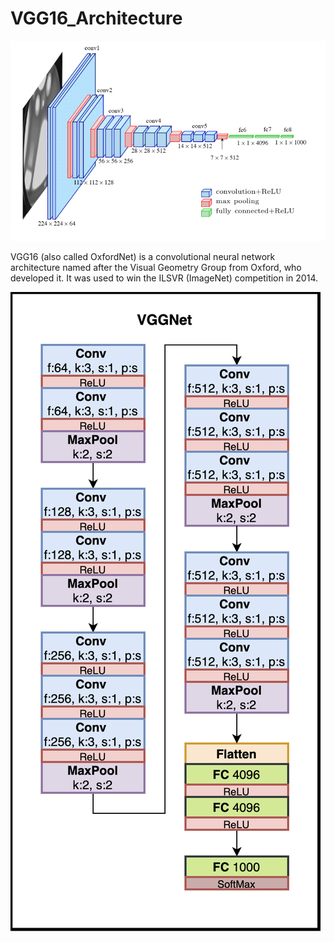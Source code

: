 # VGG16_Architecture

<img src="VGG16.png" alt="VGG16_Architecture">

VGG16 (also called OxfordNet) is a convolutional neural network architecture named after the Visual Geometry Group from Oxford, who developed it.
It was used to win the ILSVR (ImageNet) competition in 2014.


<img src="VGGNet_diagram.png">
